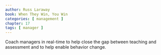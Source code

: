 ```yaml
---
author: Russ Laraway
book: When They Win, You Win
categories: [ management ]
chapter: 17
tags: [ manager ]
---
```

Coach managers in real-time to help close the gap between teaching and assessment and to help enable behavior change.
